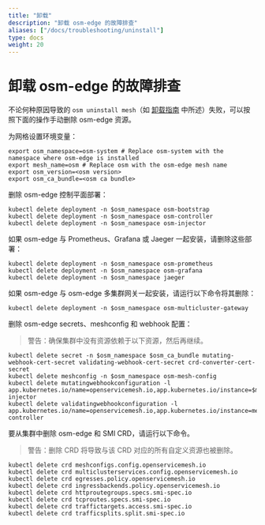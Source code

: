```yaml
---
title: "卸载"
description: "卸载 osm-edge 的故障排查"
aliases: ["/docs/troubleshooting/uninstall"]
type: docs
weight: 20
---
```


# 卸载 osm-edge 的故障排查

不论何种原因导致的 `osm uninstall mesh`（如 [卸载指南](docs/guides/uninstall/) 中所述）失败，可以按照下面的操作手动删除 osm-edge 资源。

为网格设置环境变量：

```console
export osm_namespace=osm-system # Replace osm-system with the namespace where osm-edge is installed
export mesh_name=osm # Replace osm with the osm-edge mesh name
export osm_version=<osm version>
export osm_ca_bundle=<osm ca bundle>
```

删除 osm-edge 控制平面部署：

```console
kubectl delete deployment -n $osm_namespace osm-bootstrap
kubectl delete deployment -n $osm_namespace osm-controller
kubectl delete deployment -n $osm_namespace osm-injector
```

如果 osm-edge 与 Prometheus、Grafana 或 Jaeger 一起安装，请删除这些部署：

```console
kubectl delete deployment -n $osm_namespace osm-prometheus
kubectl delete deployment -n $osm_namespace osm-grafana
kubectl delete deployment -n $osm_namespace jaeger
```

如果 osm-edge 与 osm-edge 多集群网关一起安装，请运行以下命令将其删除：

```console
kubectl delete deployment -n $osm_namespace osm-multicluster-gateway
```

删除 osm-edge secrets、meshconfig 和 webhook 配置：
> 警告：确保集群中没有资源依赖于以下资源，然后再继续。

```console
kubectl delete secret -n $osm_namespace $osm_ca_bundle mutating-webhook-cert-secret validating-webhook-cert-secret crd-converter-cert-secret
kubectl delete meshconfig -n $osm_namespace osm-mesh-config
kubectl delete mutatingwebhookconfiguration -l app.kubernetes.io/name=openservicemesh.io,app.kubernetes.io/instance=$mesh_name,app.kubernetes.io/version=$osm_version,app=osm-injector
kubectl delete validatingwebhookconfiguration -l app.kubernetes.io/name=openservicemesh.io,app.kubernetes.io/instance=mesh_name,app.kubernetes.io/version=$osm_version,app=osm-controller
```

要从集群中删除 osm-edge 和 SMI CRD，请运行以下命令。
> 警告：删除 CRD 将导致与该 CRD 对应的所有自定义资源也被删除。
```console
kubectl delete crd meshconfigs.config.openservicemesh.io
kubectl delete crd multiclusterservices.config.openservicemesh.io
kubectl delete crd egresses.policy.openservicemesh.io
kubectl delete crd ingressbackends.policy.openservicemesh.io
kubectl delete crd httproutegroups.specs.smi-spec.io
kubectl delete crd tcproutes.specs.smi-spec.io
kubectl delete crd traffictargets.access.smi-spec.io
kubectl delete crd trafficsplits.split.smi-spec.io
```